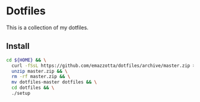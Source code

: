 # Dotfiles

This is a collection of my dotfiles.

## Install

```bash
cd ${HOME} && \
  curl -fSsL https://github.com/emazzotta/dotfiles/archive/master.zip > master.zip && \
  unzip master.zip && \
  rm -rf master.zip && \
  mv dotfiles-master dotfiles && \
  cd dotfiles && \
  ./setup
```
